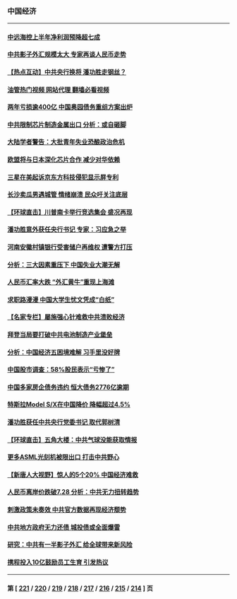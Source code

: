 ### 中国经济
---
#### [中远海控上半年净利润预降超七成](../../pages/ncid283/n14027697.md?07041245) 
#### [中共影子外汇规模太大 专家再谈人民币走势](../../pages/ncid283/n14027657.md?07041245) 
#### [【热点互动】中共央行换将 潘功胜走钢丝？](../../pages/ncid283/n14027610.md?07041245) 
#### [油管热门视频 网站代理 翻墙必看视频](http://138.2.39.72:81/youtube.html?epic-marker?07041245)
#### [两年亏损逾400亿 中国奥园债务重组方案出炉](../../pages/ncid283/n14027665.md?07041245) 
#### [中共限制芯片制造金属出口 分析：或自砸脚](../../pages/ncid283/n14027664.md?07041245) 
#### [大陆学者警告：大批青年失业恐酿政治危机](../../pages/ncid283/n14027540.md?07041245) 
#### [欧盟将与日本深化芯片合作 减少对华依赖](../../pages/ncid283/n14027407.md?07041245) 
#### [三星在美起诉京东方科技侵犯显示屏专利](../../pages/ncid283/n14027631.md?07041245) 
#### [长沙卖瓜男遇城管 情绪崩溃 民众吁关注底层](../../pages/ncid283/n14027360.md?07041245) 
#### [【环球直击】川普南卡举行竞选集会 盛况再现](../../pages/ncid283/n14027300.md?07041245) 
#### [潘功胜意外获任央行书记 专家：习应急之举](../../pages/ncid283/n14027193.md?07041245) 
#### [河南安徽村镇银行受害储户再维权 遭警方打压](../../pages/ncid283/n14026972.md?07041245) 
#### [分析：三大因素重压下 中国失业大潮无解](../../pages/ncid283/n14026535.md?07041245) 
#### [人民币汇率大跌 “外汇黄牛”重现上海滩](../../pages/ncid283/n14027020.md?07041245) 
#### [求职路漫漫 中国大学生忧文凭成“白纸”](../../pages/ncid283/n14027029.md?07041245) 
#### [【名家专栏】屡施强心针难救中共溃败经济](../../pages/ncid283/n14026783.md?07041245) 
#### [拜登当局要打破中共电池制造产业堡垒](../../pages/ncid283/n14026042.md?07041245) 
#### [分析：中国经济五困境难解 习手里没好牌](../../pages/ncid283/n14026281.md?07041245) 
#### [中国股市调查：58%股民表示“亏惨了”](../../pages/ncid283/n14026488.md?07041245) 
#### [中国多家房企债务违约 恒大债务2776亿逾期](../../pages/ncid283/n14026465.md?07041245) 
#### [特斯拉Model S/X在中国降价 降幅超过4.5%](../../pages/ncid283/n14026453.md?07041245) 
#### [潘功胜获任中共央行党委书记 取代郭树清](../../pages/ncid283/n14026373.md?07041245) 
#### [【环球直击】五角大楼：中共气球没能获取情报](../../pages/ncid283/n14025936.md?07041245) 
#### [更多ASML光刻机被限出口 打击中共野心](../../pages/ncid283/n14025979.md?07041245) 
#### [【新唐人大视野】惊人的5个20% 中国经济难救](../../pages/ncid283/n14025955.md?07041245) 
#### [人民币离岸价跌破7.28 分析：中共无力扭转趋势](../../pages/ncid283/n14025851.md?07041245) 
#### [刺激政策未奏效 中共官方数据再现经济颓势](../../pages/ncid283/n14025915.md?07041245) 
#### [中共地方政府无力还债 城投债或全面爆雷](../../pages/ncid283/n14025853.md?07041245) 
#### [研究：中共有一半影子外汇 给全球带来新风险](../../pages/ncid283/n14025844.md?07041245) 
#### [携程投入10亿鼓励员工生育 引发热议](../../pages/ncid283/n14025599.md?07041245) 

---
#### 第 [ [221](./221.md?07041245) / [220](./220.md?07041245) / [219](./219.md?07041245) / [218](./218.md?07041245) / [217](./217.md?07041245) / [216](./216.md?07041245) / [215](./215.md?07041245) / [214](./214.md?07041245) ] 页
